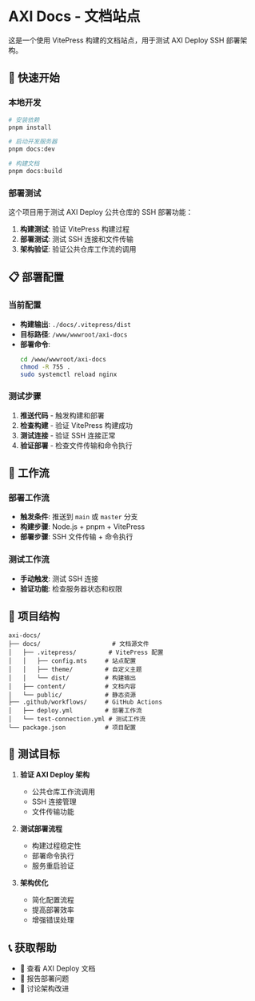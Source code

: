 # AXI Docs - 文档站点

这是一个使用 VitePress 构建的文档站点，用于测试 AXI Deploy SSH 部署架构。

## 🚀 快速开始

### 本地开发

```bash
# 安装依赖
pnpm install

# 启动开发服务器
pnpm docs:dev

# 构建文档
pnpm docs:build
```

### 部署测试

这个项目用于测试 AXI Deploy 公共仓库的 SSH 部署功能：

1. **构建测试**: 验证 VitePress 构建过程
2. **部署测试**: 测试 SSH 连接和文件传输
3. **架构验证**: 验证公共仓库工作流的调用

## 📋 部署配置

### 当前配置

- **构建输出**: `./docs/.vitepress/dist`
- **目标路径**: `/www/wwwroot/axi-docs`
- **部署命令**: 
  ```bash
  cd /www/wwwroot/axi-docs
  chmod -R 755 .
  sudo systemctl reload nginx
  ```

### 测试步骤

1. **推送代码** - 触发构建和部署
2. **检查构建** - 验证 VitePress 构建成功
3. **测试连接** - 验证 SSH 连接正常
4. **验证部署** - 检查文件传输和命令执行

## 🔧 工作流

### 部署工作流

- **触发条件**: 推送到 `main` 或 `master` 分支
- **构建步骤**: Node.js + pnpm + VitePress
- **部署步骤**: SSH 文件传输 + 命令执行

### 测试工作流

- **手动触发**: 测试 SSH 连接
- **验证功能**: 检查服务器状态和权限

## 📁 项目结构

```
axi-docs/
├── docs/                    # 文档源文件
│   ├── .vitepress/         # VitePress 配置
│   │   ├── config.mts     # 站点配置
│   │   ├── theme/         # 自定义主题
│   │   └── dist/          # 构建输出
│   ├── content/           # 文档内容
│   └── public/            # 静态资源
├── .github/workflows/     # GitHub Actions
│   ├── deploy.yml         # 部署工作流
│   └── test-connection.yml # 测试工作流
└── package.json           # 项目配置
```

## 🎯 测试目标

1. **验证 AXI Deploy 架构**
   - 公共仓库工作流调用
   - SSH 连接管理
   - 文件传输功能

2. **测试部署流程**
   - 构建过程稳定性
   - 部署命令执行
   - 服务重启验证

3. **架构优化**
   - 简化配置流程
   - 提高部署效率
   - 增强错误处理

## 📞 获取帮助

- 📖 查看 AXI Deploy 文档
- 🐛 报告部署问题
- 💬 讨论架构改进
